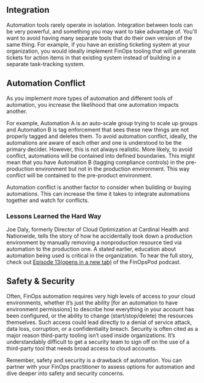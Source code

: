 ## Integration

Automation tools rarely operate in isolation. Integration between tools can be very powerful, and something you may want to take advantage of. You'll want to avoid having many separate tools that do their own version of the same thing. For example, if you have an existing ticketing system at your organization, you would ideally implement FinOps tooling that will generate tickets for action items in that existing system instead of building in a separate task-tracking system.

## Automation Conflict

As you implement more types of automation and different tools of automation, you increase the likelihood that one automation impacts another. 

For example, Automation A is an auto-scale group trying to scale up groups and Automation B is tag enforcement that sees these new things are not properly tagged and deletes them. To avoid automation conflict, ideally, the automations are aware of each other and one is understood to be the primary decider. However, this is not always realistic. More likely, to avoid conflict, automations will be contained into defined boundaries. This might mean that you have Automation B (tagging compliance controls) in the pre-production environment but not in the production environment. This way conflict will be contained to the pre-product environment.  

Automation conflict is another factor to consider when building or buying automations. This can increase the time it takes to integrate automations together and watch for conflicts. 

### **Lessons Learned the Hard Way**

Joe Daly, formerly Director of Cloud Optimization at Cardinal Health and Nationwide, tells the story of how he accidentally took down a production environment by manually removing a nonproduction resource tied via automation to the production one. A stated earlier, education about automation being used is critical in the organization. To hear the full story, check out [Episode 13(opens in a new tab)](https://open.spotify.com/episode/1kOyio4WOwii2bM6wFRjUy?go=1&sp_cid=b149981b5b05fea7cb08f475fad8ba37&utm_source=embed_player_p&utm_medium=desktop&nd=1) of the FinOpsPod podcast. 

## Safety & Security

Often, FinOps automation requires very high levels of access to your cloud environments, whether it’s just the ability [for an automation to have environment permissions] to describe how everything in your account has been configured, or the ability to change (start/stop/delete) the resources themselves. Such access could lead directly to a denial of service attack, data loss, corruption, or a confidentiality breach. Security is often cited as a major reason third-party tooling isn’t used inside organizations. It’s understandably difficult to get a security team to sign off on the use of a third-party tool that needs broad access to cloud accounts.

Remember, safety and security is a drawback of automation. You can partner with your FinOps practitioner to assess options for automation and dive deeper into safety and security concerns.